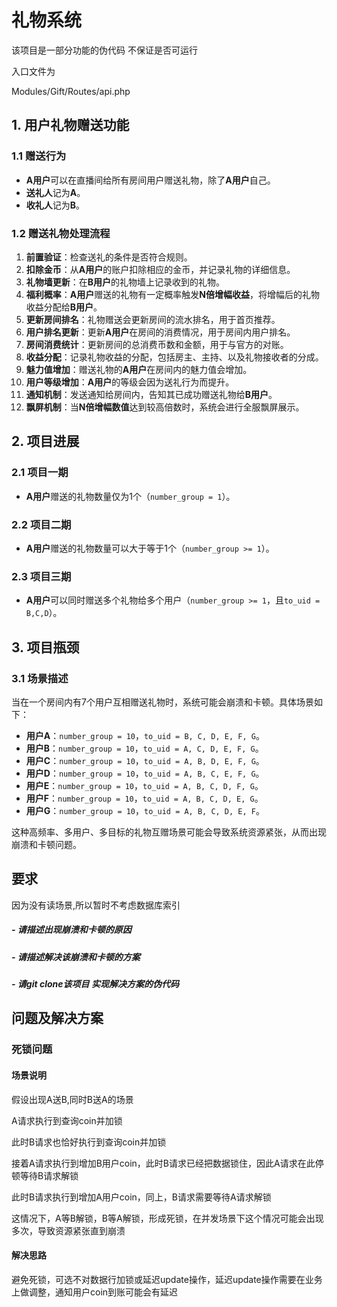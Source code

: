 # 礼物系统

该项目是一部分功能的伪代码 不保证是否可运行

入口文件为

Modules/Gift/Routes/api.php

## 1. 用户礼物赠送功能

### 1.1 赠送行为

- **A用户**可以在直播间给所有房间用户赠送礼物，除了**A用户**自己。
- **送礼人**记为**A**。
- **收礼人**记为**B**。

### 1.2 赠送礼物处理流程

1. **前置验证**：检查送礼的条件是否符合规则。
2. **扣除金币**：从**A用户**的账户扣除相应的金币，并记录礼物的详细信息。
3. **礼物墙更新**：在**B用户**的礼物墙上记录收到的礼物。
4. **福利概率**：**A用户**赠送的礼物有一定概率触发**N倍增幅收益**，将增幅后的礼物收益分配给**B用户**。
5. **更新房间排名**：礼物赠送会更新房间的流水排名，用于首页推荐。
6. **用户排名更新**：更新**A用户**在房间的消费情况，用于房间内用户排名。
7. **房间消费统计**：更新房间的总消费币数和金额，用于与官方的对账。
8. **收益分配**：记录礼物收益的分配，包括房主、主持、以及礼物接收者的分成。
9. **魅力值增加**：赠送礼物的**A用户**在房间内的魅力值会增加。
10. **用户等级增加**：**A用户**的等级会因为送礼行为而提升。
11. **通知机制**：发送通知给房间内，告知其已成功赠送礼物给**B用户**。
12. **飘屏机制**：当**N倍增幅数值**达到较高倍数时，系统会进行全服飘屏展示。

## 2. 项目进展

### 2.1 项目一期

- **A用户**赠送的礼物数量仅为1个（`number_group = 1`）。

### 2.2 项目二期

- **A用户**赠送的礼物数量可以大于等于1个（`number_group >= 1`）。

### 2.3 项目三期

- **A用户**可以同时赠送多个礼物给多个用户（`number_group >= 1`，且`to_uid = B,C,D`）。

## 3. 项目瓶颈

### 3.1 场景描述

当在一个房间内有7个用户互相赠送礼物时，系统可能会崩溃和卡顿。具体场景如下：

- **用户A**：`number_group = 10`，`to_uid = B, C, D, E, F, G`。
- **用户B**：`number_group = 10`，`to_uid = A, C, D, E, F, G`。
- **用户C**：`number_group = 10`，`to_uid = A, B, D, E, F, G`。
- **用户D**：`number_group = 10`，`to_uid = A, B, C, E, F, G`。
- **用户E**：`number_group = 10`，`to_uid = A, B, C, D, F, G`。
- **用户F**：`number_group = 10`，`to_uid = A, B, C, D, E, G`。
- **用户G**：`number_group = 10`，`to_uid = A, B, C, D, E, F`。

这种高频率、多用户、多目标的礼物互赠场景可能会导致系统资源紧张，从而出现崩溃和卡顿问题。

## 要求

因为没有读场景,所以暂时不考虑数据库索引

##### - 请描述出现崩溃和卡顿的原因

##### - 请描述解决该崩溃和卡顿的方案

##### - 请git clone该项目 实现解决方案的伪代码

## 问题及解决方案

### 死锁问题

#### 场景说明

假设出现A送B,同时B送A的场景

A请求执行到查询coin并加锁

此时B请求也恰好执行到查询coin并加锁

接着A请求执行到增加B用户coin，此时B请求已经把数据锁住，因此A请求在此停顿等待B请求解锁

此时B请求执行到增加A用户coin，同上，B请求需要等待A请求解锁

这情况下，A等B解锁，B等A解锁，形成死锁，在并发场景下这个情况可能会出现多次，导致资源紧张直到崩溃

#### 解决思路

避免死锁，可选不对数据行加锁或延迟update操作，延迟update操作需要在业务上做调整，通知用户coin到账可能会有延迟
